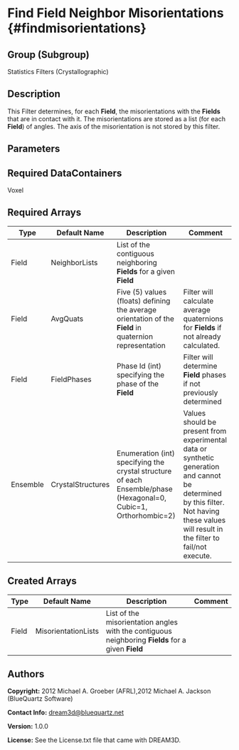 Find Field Neighbor Misorientations {#findmisorientations}
==========

## Group (Subgroup) ##
Statistics Filters (Crystallographic)

## Description ##
This Filter determines, for each **Field**, the misorientations with the **Fields** that are in contact with it.  The misorientations are stored as a list (for each **Field**) of angles.  The axis of the misorientation is not stored by this filter.

## Parameters ##

## Required DataContainers ##
Voxel

## Required Arrays ##

| Type | Default Name | Description | Comment |
|------|--------------|-------------|---------|
| Field | NeighborLists | List of the contiguous neighboring **Fields** for a given **Field** |  |
| Field | AvgQuats | Five (5) values (floats) defining the average orientation of the **Field** in quaternion representation | Filter will calculate average quaternions for **Fields** if not already calculated. |
| Field | FieldPhases | Phase Id (int) specifying the phase of the **Field** | Filter will determine **Field** phases if not previously determined |
| Ensemble | CrystalStructures | Enumeration (int) specifying the crystal structure of each Ensemble/phase (Hexagonal=0, Cubic=1, Orthorhombic=2) | Values should be present from experimental data or synthetic generation and cannot be determined by this filter. Not having these values will result in the filter to fail/not execute. |

## Created Arrays ##

| Type | Default Name | Description | Comment |
|------|--------------|-------------|---------|
| Field | MisorientationLists | List of the misorientation angles with the contiguous neighboring **Fields** for a given **Field** |  |

## Authors ##

**Copyright:** 2012 Michael A. Groeber (AFRL),2012 Michael A. Jackson (BlueQuartz Software)

**Contact Info:** dream3d@bluequartz.net

**Version:** 1.0.0

**License:**  See the License.txt file that came with DREAM3D.



